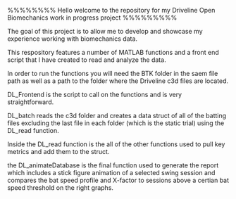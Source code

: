 %%%%%%%% Hello welcome to the repository for my Driveline Open Biomechanics work in progress project %%%%%%%%%

The goal of this project is to allow me to develop and showcase my experience working with biomechanics data.

This respository features a number of MATLAB functions and a front end script that I have created to read and analyze the data.

In order to run the functions you will need the BTK folder in the saem file path as well as a path to the folder where the Driveline c3d files are located.

DL_Frontend is the script to call on the functions and is very straightforward.

DL_batch reads the c3d folder and creates a data struct of all of the batting files excluding the last file in each folder (which is the static trial) using the DL_read function.

Inside the DL_read function is the all of the other functions used to pull key metrics and add them to the struct.

the DL_animateDatabase is the final function used to generate the report which includes a stick figure animation of a selected swing session
and compares the bat speed profile and X-factor to sessions above a certian bat speed threshold on the right graphs.
